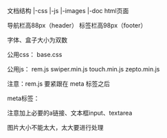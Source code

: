 
文档结构
|-css
|-js
|-images
|-doc
html页面



导航栏高88px（header）
标签栏高98px（footer）

字体、盒子大小为双数



公用css：
base.css

公用js：
rem.js
swiper.min.js
touch.min.js
zepto.min.js


注意：rem.js 要紧跟在 meta 标签之后


meta标签：
<meta name="renderer" content="webkit"/>
<meta name="viewport" content="width = device-width,initial-scale = 1.0,maximum-scale = 1.0,user-scalable = 0"/>

注意加上必要的a链接、文本框input、textarea

图片大小不能太大，太大要进行处理